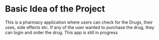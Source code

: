 # Basic Idea of the Project
This is a pharmacy application where users can check for the Drugs, their uses, side effects etc. If any of the user wanted to purchase the drug, they can login and order the drug. This app is still in progress
